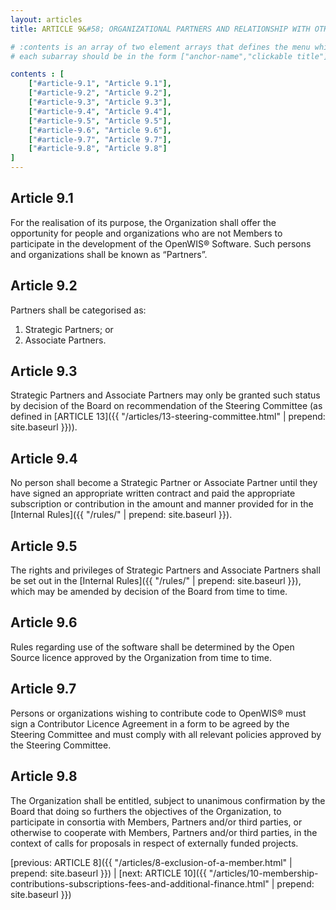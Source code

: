 ```yaml
---
layout: articles
title: ARTICLE 9&#58; ORGANIZATIONAL PARTNERS AND RELATIONSHIP WITH OTHER THIRD PARTIES

# :contents is an array of two element arrays that defines the menu which appears in the masthead
# each subarray should be in the form ["anchor-name","clickable title"]

contents : [
    ["#article-9.1", "Article 9.1"],
    ["#article-9.2", "Article 9.2"],
    ["#article-9.3", "Article 9.3"],
    ["#article-9.4", "Article 9.4"],
    ["#article-9.5", "Article 9.5"],
    ["#article-9.6", "Article 9.6"],
    ["#article-9.7", "Article 9.7"],
    ["#article-9.8", "Article 9.8"]
]
---
```


<h2 id="article-9.1">Article 9.1</h2>

For the realisation of its purpose, the Organization shall offer the opportunity for people and organizations who are not Members to participate in the development of the OpenWIS® Software. Such persons and organizations shall be known as “Partners”.

<h2 id="article-9.2">Article 9.2</h2>

Partners shall be categorised as:

1. Strategic Partners; or
2. Associate Partners.

<h2 id="article-9.3">Article 9.3</h2>

Strategic Partners and Associate Partners may only be granted such status by decision of the Board on recommendation of the Steering Committee (as defined in [ARTICLE 13]({{ "/articles/13-steering-committee.html" | prepend: site.baseurl }})).

<h2 id="article-9.4">Article 9.4</h2>
 
No person shall become a Strategic Partner or Associate Partner until they have signed an appropriate written contract and paid the appropriate subscription or contribution in the amount and manner provided for in the [Internal Rules]({{ "/rules/" | prepend: site.baseurl }}).

<h2 id="article-9.5">Article 9.5</h2>

The rights and privileges of Strategic Partners and Associate Partners shall be set out in the [Internal Rules]({{ "/rules/" | prepend: site.baseurl }}), which may be amended by decision of the Board from time to time. 

<h2 id="article-9.6">Article 9.6</h2>

Rules regarding use of the software shall be determined by the Open Source licence approved by the Organization from time to time.

<h2 id="article-9.7">Article 9.7</h2>

Persons or organizations wishing to contribute code to OpenWIS® must sign a Contributor Licence Agreement in a form to be agreed by the Steering Committee and must comply with all relevant policies approved by the Steering Committee.

<h2 id="article-9.8">Article 9.8</h2>

The Organization shall be entitled, subject to unanimous confirmation by the Board that doing so furthers the objectives of the Organization, to participate in consortia with Members, Partners and/or third parties, or otherwise to cooperate with Members, Partners and/or third parties, in the context of calls for proposals in respect of externally funded projects.

[previous: ARTICLE 8]({{ "/articles/8-exclusion-of-a-member.html" | prepend: site.baseurl }}) \| [next: ARTICLE 10]({{ "/articles/10-membership-contributions-subscriptions-fees-and-additional-finance.html" | prepend: site.baseurl }})